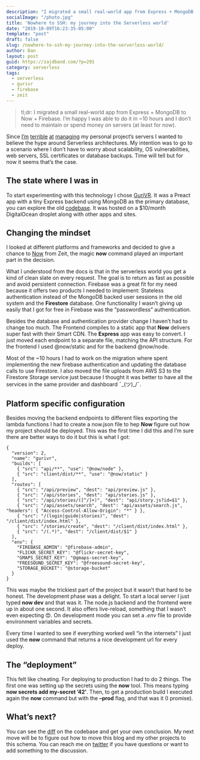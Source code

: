 ```yaml
---
description: "I migrated a small real-world app from Express + MongoDB to Now + Firebase. I'm happy I was able to do it in ~10 hours and I don&#8217;t need to maintain or spend money on servers (at least for now)."
socialImage: "/photo.jpg"
title: 'Nowhere to SSH: my journey into the Serverless world'
date: "2019-10-09T16:23:35-05:00"
template: "post"
draft: false
slug: /nowhere-to-ssh-my-journey-into-the-serverless-world/
author: Dan
layout: post
guid: https://zajdband.com/?p=291
category: serverless
tags:
  - serverless
  - gurivr
  - firebase
  - zeit
---
```

<blockquote class="wp-block-quote">
  <p>
    tl;dr: I migrated a small real-world app from Express + MongoDB to Now + Firebase. I&#8217;m happy I was able to do it in ~10 hours and I don&#8217;t need to maintain or spend money on servers (at least for now).
  </p>
</blockquote>

Since [I&#8217;m](https://twitter.com/jdbothma/status/1100714277185433602) [terrible](https://twitter.com/erik_mh/status/1181399247763202048) [at](https://twitter.com/fcaivano/status/849084831959052288) [](https://twitter.com/erik_mh/status/1181399247763202048)[managing](https://twitter.com/lu_cyP/status/922346987487449088) my personal project&#8217;s servers I wanted to believe the hype around Serverless architectures. My intention was to go to a scenario where I don&#8217;t have to worry about scalability, OS vulnerabilities, web servers, SSL certificates or database backups. Time will tell but for now it seems that&#8217;s the case.

## The state where I was in

To start experimenting with this technology I chose [GuriVR](https://gurivr.com). It was a Preact app with a tiny Express backend using MongoDB as the primary database, you can explore the old [codebase](https://github.com/OpenNewsLabs/guri-vr/tree/3f293ea45b421169e6a8559e3d5df49dcab829d4). It was hosted on a $10/month DigitalOcean droplet along with other apps and sites.

## Changing the mindset

I looked at different platforms and frameworks and decided to give a chance to [Now](https://zeit.co) from Zeit, the magic **now** command played an important part in the decision.

What I understood from the docs is that in the serverless world you get a kind of clean slate on every request. The goal is to return as fast as possible and avoid persistent connection. Firebase was a great fit for my need because it offers two products I needed to implement: Stateless authentication instead of the MongoDB backed user sessions in the old system and the **Firestore** database. One functionality I wasn&#8217;t giving up easily that I got for free in Firebase was the &#8220;passwordless&#8221; authentication.

Besides the database and authentication provider change I haven&#8217;t had to change too much. The Frontend compiles to a static app that **Now** delivers super fast with their Smart CDN. The **Express** app was easy to convert. I just moved each endpoint to a separate file, matching the API structure. For the frontend I used @now/static and for the backend @now/node.

Most of the ~10 hours I had to work on the migration where spent implementing the new firebase authentication and updating the database calls to use Firestore. I also moved the file uploads from AWS S3 to the Firestore Storage service just because I thought it was better to have all the services in the same provider and dashboard ¯\_(ツ)_/¯.

## Platform specific configuration

Besides moving the backend endpoints to different files exporting the lambda functions I had to create a now.json file to hep **Now** figure out how my project should be deployed. This was the first time I did this and I&#8217;m sure there are better ways to do it but this is what I got:

<pre class="wp-block-code"><code>{
  "version": 2,
  "name": "gurivr",
  "builds": [
    { "src": "api/**", "use": "@now/node" },
    { "src": "client/dist/**", "use": "@now/static" }
  ],
  "routes": [
    { "src": "/api/preview", "dest": "api/preview.js" },
    { "src": "/api/stories", "dest": "api/stories.js" },
    { "src": "/api/stories/([^/]+)", "dest": "api/story.js?id=$1" },
    { "src": "/api/assets/search", "dest": "api/assets/search.js", "headers": { "Access-Control-Allow-Origin": "*" } },
    { "src": "/(login|guide|stories)", "dest": "/client/dist/index.html" },
    { "src": "/stories/create", "dest": "/client/dist/index.html" },
    { "src": "/(.*)", "dest": "/client/dist/$1" }
  ],
  "env": {
    "FIREBASE_ADMIN": "@firebase-admin",
    "FLICKR_SECRET_KEY": "@flickr-secret-key",
    "GMAPS_SECRET_KEY": "@gmaps-secret-key",
    "FREESOUND_SECRET_KEY": "@freesound-secret-key",
    "STORAGE_BUCKET": "@storage-bucket"
  }
}</code></pre>

This was maybe the trickiest part of the project but it wasn&#8217;t that hard to be honest. The development phase was a delight. To start a local server I just typed **now dev** and that was it. The node.js backend and the frontend were up in about one second. It also offers live-reload, something that I wasn&#8217;t even expecting 😍. On development mode you can set a _.env_ file to provide environment variables and secrets.

Every time I wanted to see if everything worked well &#8220;in the internets&#8221; I just used the **now** command that returns a nice development url for every deploy.

## The &#8220;deployment&#8221;

This felt like cheating. For deploying to production I had to do 2 things. The first one was setting up the secrets using the **now** tool. This means typing **now secrets add my-secret &#8217;42&#8217;**. Then, to get a production build I executed again the **now** command but with the **&#8211;prod** flag, and that was it (I promise).

## What&#8217;s next?

You can see the [diff](https://github.com/OpenNewsLabs/guri-vr/commit/b8fe814c90f601679cf32fe022280f3bbf77d3a1) on the codebase and get your own conclusion. My next move will be to figure out how to move this blog and my other projects to this schema. You can reach me on [twitter](https://twitter.com/impronunciable) if you have questions or want to add something to the discussion.